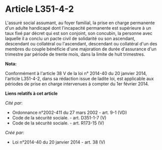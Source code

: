 # Article L351-4-2

L'assuré  social assumant, au foyer familial, la prise en charge permanente d'un  adulte handicapé dont l'incapacité
permanente est supérieure à un taux  fixé par décret qui est son conjoint, son concubin, la personne avec  laquelle il a
conclu un pacte civil de solidarité ou son ascendant,  descendant ou collatéral ou l'ascendant, descendant ou collatéral d'un
des membres du couple bénéficie d'une majoration de durée d'assurance  d'un trimestre par période de trente mois, dans la
limite de huit  trimestres.

**Nota:**

Conformément à l'article 38 V de la loi n° 2014-40 du 20 janvier 2014, l'article L351-4-2, dans sa rédaction issue de ladite
loi, est applicable aux périodes de prise en charge intervenues à compter du 1er février 2014.

**Liens relatifs à cet article**

_Cité par_:

  - Ordonnance n°2002-411 du 27 mars 2002 - art. 9-1 (VD)
  - Code de la sécurité sociale. - art. D351-1-7 (V)
  - Code de la sécurité sociale. - art. R173-15 (V)

_Créé par_:

  - Loi n°2014-40 du 20 janvier 2014 - art. 38 (V)
